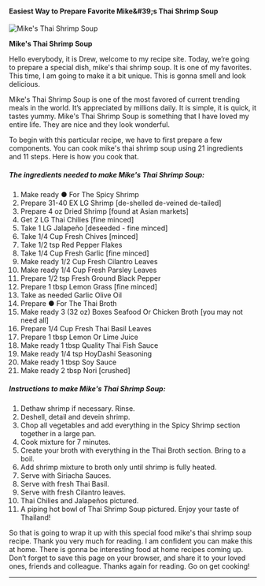             

#### Easiest Way to Prepare Favorite Mike&amp;#39;s Thai Shrimp Soup

![Mike's Thai Shrimp Soup](https://img-global.cpcdn.com/recipes/488ac0b6d6cf3ead/751x532cq70/mikes-thai-shrimp-soup-recipe-main-photo.jpg)

**Mike's Thai Shrimp Soup**

Hello everybody, it is Drew, welcome to my recipe site. Today, we’re going to prepare a special dish, mike's thai shrimp soup. It is one of my favorites. This time, I am going to make it a bit unique. This is gonna smell and look delicious.

Mike's Thai Shrimp Soup is one of the most favored of current trending meals in the world. It’s appreciated by millions daily. It is simple, it is quick, it tastes yummy. Mike's Thai Shrimp Soup is something that I have loved my entire life. They are nice and they look wonderful.

To begin with this particular recipe, we have to first prepare a few components. You can cook mike's thai shrimp soup using 21 ingredients and 11 steps. Here is how you cook that.

##### The ingredients needed to make Mike's Thai Shrimp Soup:

1.  Make ready ● For The Spicy Shrimp
2.  Prepare 31-40 EX LG Shrimp \[de-shelled de-veined de-tailed\]
3.  Prepare 4 oz Dried Shrimp \[found at Asian markets\]
4.  Get 2 LG Thai Chilies \[fine minced\]
5.  Take 1 LG Jalapeño \[deseeded - fine minced\]
6.  Take 1/4 Cup Fresh Chives \[minced\]
7.  Take 1/2 tsp Red Pepper Flakes
8.  Take 1/4 Cup Fresh Garlic \[fine minced\]
9.  Make ready 1/2 Cup Fresh Cilantro Leaves
10.  Make ready 1/4 Cup Fresh Parsley Leaves
11.  Prepare 1/2 tsp Fresh Ground Black Pepper
12.  Prepare 1 tbsp Lemon Grass \[fine minced\]
13.  Take as needed Garlic Olive Oil
14.  Prepare ● For The Thai Broth
15.  Make ready 3 (32 oz) Boxes Seafood Or Chicken Broth \[you may not need all\]
16.  Prepare 1/4 Cup Fresh Thai Basil Leaves
17.  Prepare 1 tbsp Lemon Or Lime Juice
18.  Make ready 1 tbsp Quality Thai Fish Sauce
19.  Make ready 1/4 tsp HoyDashi Seasoning
20.  Make ready 1 tbsp Soy Sauce
21.  Make ready 2 tbsp Nori \[crushed\]

##### Instructions to make Mike's Thai Shrimp Soup:

1.  Dethaw shrimp if necessary. Rinse.
2.  Deshell, detail and devein shrimp.
3.  Chop all vegetables and add everything in the Spicy Shrimp section together in a large pan.
4.  Cook mixture for 7 minutes.
5.  Create your broth with everything in the Thai Broth section. Bring to a boil.
6.  Add shrimp mixture to broth only until shrimp is fully heated.
7.  Serve with Siriacha Sauces.
8.  Serve with fresh Thai Basil.
9.  Serve with fresh Cilantro leaves.
10.  Thai Chilies and Jalapeños pictured.
11.  A piping hot bowl of Thai Shrimp Soup pictured. Enjoy your taste of Thailand!

So that is going to wrap it up with this special food mike's thai shrimp soup recipe. Thank you very much for reading. I am confident you can make this at home. There is gonna be interesting food at home recipes coming up. Don’t forget to save this page on your browser, and share it to your loved ones, friends and colleague. Thanks again for reading. Go on get cooking!

* * *